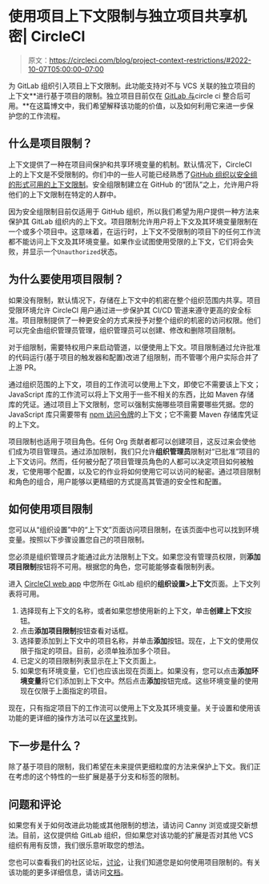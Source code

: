 # 使用项目上下文限制与独立项目共享机密| CircleCI

> 原文：<https://circleci.com/blog/project-context-restrictions/#2022-10-07T05:00:00-07:00>

为 GitLab 组织引入项目上下文限制。此功能支持对不与 VCS 关联的独立项目的上下文**进行基于项目的限制。独立项目目前仅在 [GitLab 与](https://circleci.com/docs/gitlab-integration)circle ci 整合后可用。**在这篇博文中，我们希望解释该功能的价值，以及如何利用它来进一步保护您的工作流程。

## 什么是项目限制？

上下文提供了一种在项目间保护和共享环境变量的机制。默认情况下，CircleCI 上的上下文是不受限制的。你们中的一些人可能已经熟悉了[GitHub 组织以安全组的形式可用的上下文限制](https://circleci.com/docs/contexts/#restricting-a-context)。安全组限制建立在 GitHub 的“团队”之上，允许用户将他们的上下文限制在特定的人群中。

因为安全组限制目前仅适用于 GitHub 组织，所以我们希望为用户提供一种方法来保护其 GitLab 组织内的上下文。项目限制允许用户将上下文及其环境变量限制在一个或多个项目中。这意味着，在运行时，上下文不受限制的项目下的任何工作流都不能访问上下文及其环境变量。如果作业试图使用受限的上下文，它们将会失败，并显示一个`Unauthorized`状态。

## 为什么要使用项目限制？

如果没有限制，默认情况下，存储在上下文中的机密在整个组织范围内共享。项目受限环境允许 CircleCI 用户通过进一步保护其 CI/CD 管道来遵守更高的安全标准。项目限制提供了一种更安全的方式来授予对整个组织的机密的访问权限。他们可以完全由组织管理员管理，组织管理员可以创建、修改和删除项目限制。

对于组限制，需要特权用户来启动管道，以便使用上下文。项目限制通过允许批准的代码运行(基于项目的触发器和配置)改进了组限制，而不管哪个用户实际合并了上游 PR。

通过组织范围的上下文，项目的工作流可以使用上下文，即使它不需要该上下文；JavaScript 库的工作流可以将上下文用于一些不相关的东西，比如 Maven 存储库的凭证。通过项目上下文限制，您可以强制实施哪些项目需要哪些凭据。您的 JavaScript 库只需要带有 [npm 访问令牌](https://docs.npmjs.com/about-access-tokens)的上下文；它不需要 Maven 存储库凭证的上下文。

项目限制也适用于项目角色。任何 Org 贡献者都可以创建项目，这反过来会使他们成为项目管理员。通过添加限制，我们只允许**组织管理员**限制对“已批准”项目的上下文访问。然而，任何被分配了项目管理员角色的人都可以决定项目如何被触发，它使用哪个配置，以及它的作业将如何使用它可以访问的秘密。通过项目限制和角色的组合，用户能够以更精细的方式提高其管道的安全性和配置。

## 如何使用项目限制

您可以从“组织设置”中的“上下文”页面访问项目限制，在该页面中也可以找到环境变量。按照以下步骤设置您自己的项目限制。

您必须是组织管理员才能通过此方法限制上下文。如果您没有管理员权限，则**添加项目限制**按钮将不可用。根据您的角色，您可能能够查看限制列表。

进入 [CircleCI web app](https://app.circleci.com/) 中您所在 GitLab 组织的**组织设置>上下文**页面。上下文列表将可用。

1.  选择现有上下文的名称，或者如果您想使用新的上下文，单击**创建上下文**按钮。
2.  点击**添加项目限制**按钮查看对话框。
3.  选择要添加到上下文中的项目名称，并单击**添加**按钮。现在，上下文的使用仅限于指定的项目。目前，必须单独添加多个项目。
4.  已定义的项目限制列表显示在上下文页面上。
5.  如果您有环境变量，它们也应该出现在页面上。如果没有，您可以点击**添加环境变量**将它们添加到上下文中。然后点击**添加**按钮完成。这些环境变量的使用现在仅限于上面指定的项目。

现在，只有指定项目下的工作流可以使用上下文及其环境变量。关于设置和使用该功能的更详细的操作方法可以在[这里](https://circleci.com/docs/contexts/#project-restrictions)找到。

## 下一步是什么？

除了基于项目的限制，我们希望在未来提供更细粒度的方法来保护上下文。我们正在考虑的这个特性的一些扩展是基于分支和标签的限制。

## 问题和评论

如果您有关于如何改进此功能或其他限制的想法，请访问 Canny 浏览或提交新想法。目前，这仅提供给 GitLab 组织，但如果您对该功能的扩展是否对其他 VCS 组织有用有反馈，我们很乐意听取您的想法。

您也可以查看我们的社区论坛，[讨论](https://discuss.circleci.com/t/self-hosted-runners-on-every-plan-draft/43846/)，让我们知道您是如何使用项目限制的。有关该功能的更多详细信息，请访问[文档](https://circleci.com/docs/contexts/#project-restrictions)。